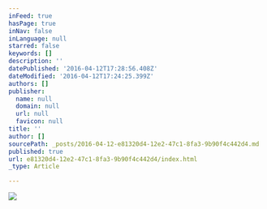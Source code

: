 ```yaml
---
inFeed: true
hasPage: true
inNav: false
inLanguage: null
starred: false
keywords: []
description: ''
datePublished: '2016-04-12T17:28:56.408Z'
dateModified: '2016-04-12T17:24:25.399Z'
authors: []
publisher:
  name: null
  domain: null
  url: null
  favicon: null
title: ''
author: []
sourcePath: _posts/2016-04-12-e81320d4-12e2-47c1-8fa3-9b90f4c442d4.md
published: true
url: e81320d4-12e2-47c1-8fa3-9b90f4c442d4/index.html
_type: Article

---
```

![](https://the-grid-user-content.s3-us-west-2.amazonaws.com/64ef0c8c-bdb8-4981-846e-b5f4a30896ae.jpg)